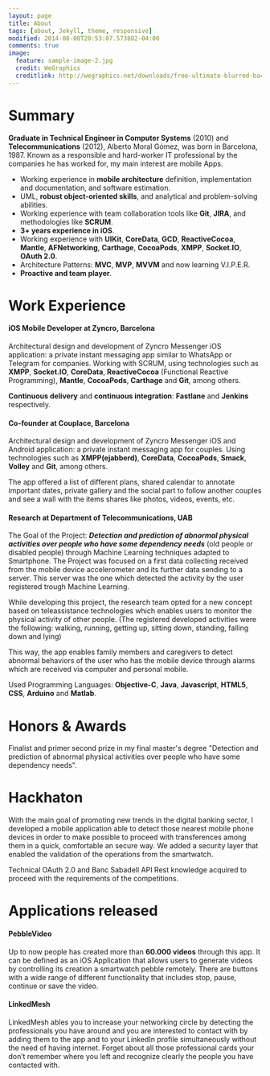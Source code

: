 ```yaml
---
layout: page
title: About
tags: [about, Jekyll, theme, responsive]
modified: 2014-08-08T20:53:07.573882-04:00
comments: true
image:
  feature: sample-image-2.jpg
  credit: WeGraphics
  creditlink: http://wegraphics.net/downloads/free-ultimate-blurred-background-pack/
---
```

# Summary
**Graduate in Technical Engineer in Computer Systems** (2010) and **Telecommunications** (2012), Alberto Moral Gómez, was born in Barcelona, 1987.
Known as a responsible and hard-worker IT professional by the companies he has worked for, my main interest are mobile Apps.

* Working experience in **mobile architecture** definition, implementation and documentation, and software estimation.
* UML, **robust object-oriented skills**, and analytical and problem-solving abilities.
* Working experience with team collaboration tools like **Git**, **JIRA**, and methodologies like **SCRUM**.
* **3+ years experience in iOS**.
* Working experience with **UIKit**, **CoreData**, **GCD**, **ReactiveCocoa**, **Mantle**, **AFNetworking**, **Carthage**, **CocoaPods**, **XMPP**, **Socket.IO**, **OAuth 2.0**.
* Architecture Patterns: **MVC**, **MVP**, **MVVM** and now learning V.I.P.E.R.
* **Proactive and team player**.


# Work Experience

#### iOS Mobile Developer at Zyncro, Barcelona
Architectural design and development of Zyncro Messenger iOS application: a private instant messaging app similar to WhatsApp or Telegram for companies.
Working with SCRUM, using technologies such as **XMPP**, **Socket.IO**, **CoreData**, **ReactiveCocoa** (Functional Reactive Programming), **Mantle**, **CocoaPods**, **Carthage** and **Git**, among others.

**Continuous delivery** and **continuous integration**: **Fastlane** and **Jenkins** respectively.

#### Co-founder at Couplace, Barcelona
Architectural design and development of Zyncro Messenger iOS and Android application: a private instant messaging app for couples.
Using technologies such as **XMPP(ejabberd)**, **CoreData**, **CocoaPods**, **Smack**, **Volley** and **Git**, among others.

The app offered a list of different plans, shared calendar to annotate important dates, private gallery and the social part to follow another
couples and see a wall with the items shares like photos, videos, events, etc.

#### Research at Department of Telecommunications, UAB
The Goal of the Project: ***Detection and prediction of abnormal physical activities over people who have some dependency needs*** (old people or disabled people)
through Machine Learning techniques adapted to Smartphone.
The Project was focused on a first data collecting received from the mobile device accelerometer and its further data sending to a server.
This server was the one which detected the activity by the user registered trough Machine Learning.

While developing this project, the research team opted for a new concept based on teleassistance technologies which enables users to monitor the physical activity of other people.
(The registered developed activities were the following: walking, running, getting up, sitting down, standing, falling down and lying)

This way, the app enables family members and caregivers to detect abnormal behaviors of the user who has the mobile device through alarms which are received via computer and personal mobile.

Used Programming Languages: **Objective-C**, **Java**, **Javascript**, **HTML5**, **CSS**, **Arduino** and **Matlab**.


# Honors & Awards
Finalist and primer second prize in my final master's degree "Detection and prediction of abnormal physical activities over people who have some dependency needs".


# Hackhaton
With the main goal of promoting new trends in the digital banking sector, I developed a mobile application able to detect those nearest mobile phone
devices in order to make possible to proceed with transferences among them in a quick, comfortable an secure way.
We added a security layer that enabled the validation of the operations from the smartwatch.

Technical OAuth 2.0 and Banc Sabadell API Rest knowledge acquired to proceed with the requirements of the competitions.


# Applications released

#### PebbleVideo
Up to now people has created more than **60.000 videos** through this app.
It can be defined as an iOS Application that allows users to generate videos by controlling its creation a smartwatch pebble remotely.  There are buttons with a wide range of different functionality that includes stop, pause, continue or save the video.

#### LinkedMesh
LinkedMesh ables you to increase your networking circle by detecting the professionals you have around and you are interested to contact with by adding them to the app and to your LinkedIn profile simultaneously without the need of having internet.
Forget about all those professional cards your don’t remember where you left and recognize clearly the people you have contacted with.
